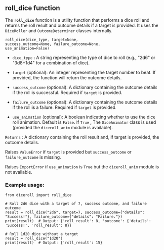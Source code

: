 ## roll_dice function

The <code style="color : name_color">**roll_dice**</code> function is a utility function that performs a dice roll and returns the roll result and outcome details if a target is provided.
 It uses the <code style="color : name_color">DiceRoller</code> and <code style="color : name_color">OutcomeDeterminer</code> classes internally.

 <code style="color : name_color">roll_dice(dice_type, target=None, success_outcome=None, failure_outcome=None, use_animation=False)</code>

* <code style="color : name_color">dice_type</code> : A string representing the type of dice to roll (e.g., "2d6" or "3d8+1d4" for a combination of dice).
* <code style="color : name_color">target</code> (optional): An integer representing the target number to beat. If provided, the function will return the outcome details.
* <code style="color : name_color">success_outcome</code> (optional): A dictionary containing the outcome details if the roll is successful. Required if <code style="color : name_color">target</code> is provided.
* <code style="color : name_color">failure_outcome</code> (optional): A dictionary containing the outcome details if the roll is a failure. Required if <code style="color : name_color">target</code> is provided.
  
* <code style="color : name_color">use_animation</code>  (optional): A boolean indicating whether to use the dice roll animation. 
Default is <code style="color : name_color">False</code>.
If <code style="color : name_color">True</code> , The <code style="color : name_color">DiceAnimator</code> class is used (provided the <code style="color : name_color">diceroll_anim</code> module is available).

<code style="color : name_color">Returns</code> : A dictionary containing the roll result and, if target is provided, the outcome details.

Raises <code style="color : name_color">ValueError</code> if <code style="color : name_color">target</code> is provided but <code style="color : name_color">success_outcome</code> or <code style="color : name_color">failure_outcome</code> is missing.

Raises <code style="color : name_color">ImportError</code> if <code style="color : name_color">use_animation</code> is <code style="color : name_color">True</code> but the <code style="color : name_color">diceroll_anim</code> module is not available.

### Example usage:

```
from diceroll import roll_dice

# Roll 2d6 dice with a target of 7, success outcome, and failure outcome
result = roll_dice("2d6", target=7, success_outcome={"details": "Success!"}, failure_outcome={"details": "Failure."})
print(result)  # Output: {'roll_result': 8, 'outcome': {'details': 'Success!', 'roll_result': 8}}

# Roll 1d20 dice without a target
result = roll_dice("1d20")
print(result)  # Output: {'roll_result': 15}
```
